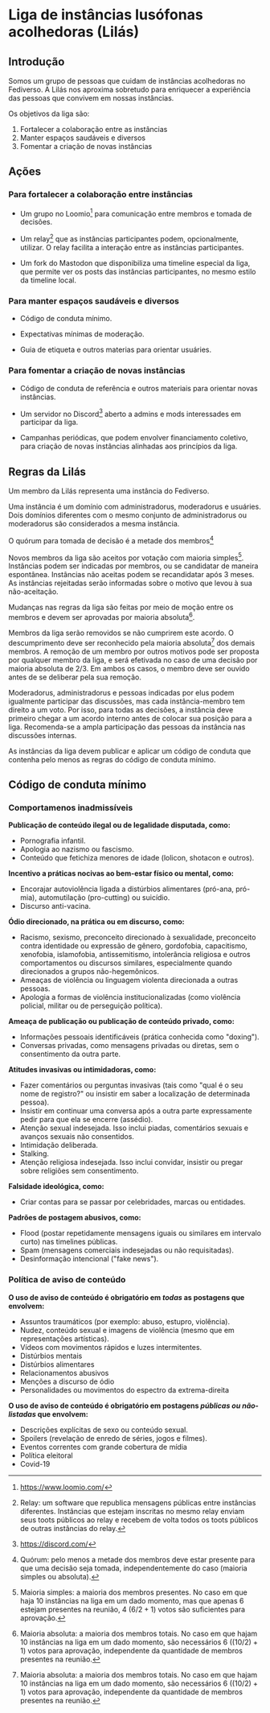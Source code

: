 # Liga de instâncias lusófonas acolhedoras (Lilás)

## Introdução

Somos um grupo de pessoas que cuidam de instâncias acolhedoras no Fediverso.
A Lilás nos aproxima sobretudo para enriquecer a experiência das pessoas que convivem em nossas instâncias.

Os objetivos da liga são:

1. Fortalecer a colaboração entre as instâncias
2. Manter espaços saudáveis e diversos
3. Fomentar a criação de novas instâncias

## Ações

### Para fortalecer a colaboração entre instâncias

- Um grupo no Loomio[^1] para comunicação entre membros e tomada de decisões.

- Um relay[^2] que as instâncias participantes podem, opcionalmente, utilizar. O relay facilita a interação entre as instâncias participantes.

- Um fork do Mastodon que disponibiliza uma timeline especial da liga, que permite ver os posts das instâncias participantes, no mesmo estilo da timeline local.

### Para manter espaços saudáveis e diversos

- Código de conduta mínimo.

- Expectativas mínimas de moderação.

- Guia de etiqueta e outros materias para orientar usuáries.

### Para fomentar a criação de novas instâncias

- Código de conduta de referência e outros materiais para orientar novas instâncias.

- Um servidor no Discord[^3] aberto a admins e mods interessades em participar da liga.

- Campanhas periódicas, que podem envolver financiamento coletivo, para criação de novas instâncias alinhadas aos princípios da liga.

[^1]: https://www.loomio.com/
[^2]: Relay: um software que republica mensagens públicas entre instâncias diferentes. Instâncias que estejam inscritas no mesmo relay enviam seus toots públicos ao relay e recebem de volta todos os toots públicos de outras instâncias do relay.
[^3]: https://discord.com/

## Regras da Lilás

Um membro da Lilás representa uma instância do Fediverso.

Uma instância é um domínio com administradorus, moderadorus e usuáries. Dois domínios diferentes com o mesmo conjunto de administradorus ou moderadorus são considerados a mesma instância.

O quórum para tomada de decisão é a metade dos membros[^4]

Novos membros da liga são aceitos por votação com maioria simples[^5]. Instâncias podem ser indicadas por membros, ou se candidatar de maneira espontânea. Instâncias não aceitas podem se recandidatar após 3 meses. As instâncias rejeitadas serão informadas sobre o motivo que levou à sua não-aceitação.

Mudanças nas regras da liga são feitas por meio de moção entre os membros e devem ser aprovadas por maioria absoluta[^6].

Membros da liga serão removidos se não cumprirem este acordo. O descumprimento deve ser reconhecido pela maioria absoluta[^6] dos demais membros. A remoção de um membro por outros motivos pode ser proposta por qualquer membro da liga, e será efetivada no caso de uma decisão por maioria absoluta de $2/3$. Em ambos os casos, o membro deve ser ouvido antes de se deliberar pela sua remoção.

Moderadorus, administradorus e pessoas indicadas por elus podem igualmente participar das discussões, mas cada instância-membro tem direito a um voto. Por isso, para todas as decisões, a instância deve primeiro chegar a um acordo interno antes de colocar sua posição para a liga. Recomenda-se a ampla participação das pessoas da instância nas discussões internas.

As instâncias da liga devem publicar e aplicar um código de conduta que contenha pelo menos as regras do código de conduta mínimo.

[^4]: Quórum: pelo menos a metade dos membros deve estar presente para que uma decisão seja tomada, independentemente do caso (maioria simples ou absoluta).
[^5]: Maioria simples: a maioria dos membros presentes. No caso em que haja 10 instâncias na liga em um dado momento, mas que apenas 6 estejam presentes na reunião, 4 $(6/2 + 1)$ votos são suficientes para aprovação.
[^6]: Maioria absoluta: a maioria dos membros totais. No caso em que hajam 10 instâncias na liga em um dado momento, são necessários 6 $((10/2) + 1)$ votos para aprovação, independente da quantidade de membros presentes na reunião.

## Código de conduta mínimo

### Comportamenos inadmissíveis

**Publicação de conteúdo ilegal ou de legalidade disputada, como:**

- Pornografia infantil.
- Apologia ao nazismo ou fascismo.
- Conteúdo que fetichiza menores de idade (lolicon, shotacon e outros).

**Incentivo a práticas nocivas ao bem-estar físico ou mental, como:**

- Encorajar autoviolência ligada a distúrbios alimentares (pró-ana, pró-mia), automutilação (pro-cutting) ou suicídio.
- Discurso anti-vacina.

**Ódio direcionado, na prática ou em discurso, como:**

- Racismo, sexismo, preconceito direcionado à sexualidade, preconceito contra identidade ou expressão de gênero, gordofobia, capacitismo, xenofobia, islamofobia, antissemitismo, intolerância religiosa e outros comportamentos ou discursos similares, especialmente quando direcionados a grupos não-hegemônicos.
- Ameaças de violência ou linguagem violenta direcionada a outras pessoas.
- Apologia a formas de violência institucionalizadas (como violência policial, militar ou de perseguição política).

**Ameaça de publicação ou publicação de conteúdo privado, como:**

- Informações pessoais identificáveis (prática conhecida como "doxing").
- Conversas privadas, como mensagens privadas ou diretas, sem o consentimento da outra parte.

**Atitudes invasivas ou intimidadoras, como:**

- Fazer comentários ou perguntas invasivas (tais como "qual é o seu nome de registro?" ou insistir em saber a localização de determinada pessoa).
- Insistir em continuar uma conversa após a outra parte expressamente pedir para que ela se encerre (assédio).
- Atenção sexual indesejada. Isso inclui piadas, comentários sexuais e avanços sexuais não consentidos.
- Intimidação deliberada.
- Stalking.
- Atenção religiosa indesejada. Isso inclui convidar, insistir ou pregar sobre religiões sem consentimento.

**Falsidade ideológica, como:**

- Criar contas para se passar por celebridades, marcas ou entidades.

**Padrões de postagem abusivos, como:**

- Flood (postar repetidamente mensagens iguais ou similares em intervalo curto) nas timelines públicas.
- Spam (mensagens comerciais indesejadas ou não requisitadas).
- Desinformação intencional ("fake news").

### Política de aviso de conteúdo

**O uso de aviso de conteúdo é obrigatório em *todas* as postagens que envolvem:**

- Assuntos traumáticos (por exemplo: abuso, estupro, violência).
- Nudez, conteúdo sexual e imagens de violência (mesmo que em representações artísticas).
- Vídeos com movimentos rápidos e luzes intermitentes.
- Distúrbios mentais
- Distúrbios alimentares
- Relacionamentos abusivos
- Menções a discurso de ódio
- Personalidades ou movimentos do espectro da extrema-direita

**O uso de aviso de conteúdo é obrigatório em postagens *públicas ou não-listadas* que envolvem:**

- Descrições explícitas de sexo ou conteúdo sexual.
- Spoilers (revelação de enredo de séries, jogos e filmes).
- Eventos correntes com grande cobertura de mídia
- Política eleitoral
- Covid-19
